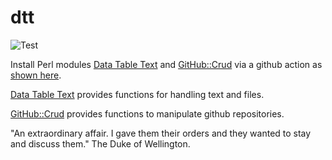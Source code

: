 # dtt

![Test](https://github.com/philiprbrenan/dtt/workflows/Test/badge.svg)

Install Perl modules [Data Table Text](https://metacpan.org/pod/Data::Table::Text) and [GitHub::Crud](https://metacpan.org/dist/GitHub-Crud) via a github action as [shown here](https://github.com/philiprbrenan/dtt/blob/main/.github/workflows/main.yml).

[Data Table Text](https://metacpan.org/pod/Data::Table::Text) provides functions for handling text and files.

[GitHub::Crud](https://metacpan.org/dist/GitHub-Crud) provides functions to manipulate github repositories.

"An extraordinary affair. I gave them their orders and they wanted to stay and discuss them." The Duke of Wellington.


